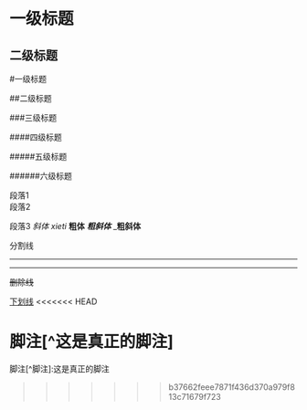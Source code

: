一级标题
=======
二级标题
---------
#一级标题

##二级标题

###三级标题

####四级标题

#####五级标题

######六级标题


段落1       
段落2

段落3
*斜体*
_xieti_
**粗体**
***粗斜体***
___粗斜体__

分割线
************
------------
~~删除线~~

<u>下划线</u>
<<<<<<< HEAD

脚注[^这是真正的脚注]
=======
脚注[^脚注]:这是真正的脚注
>>>>>>> b37662feee7871f436d370a979f813c71679f723
